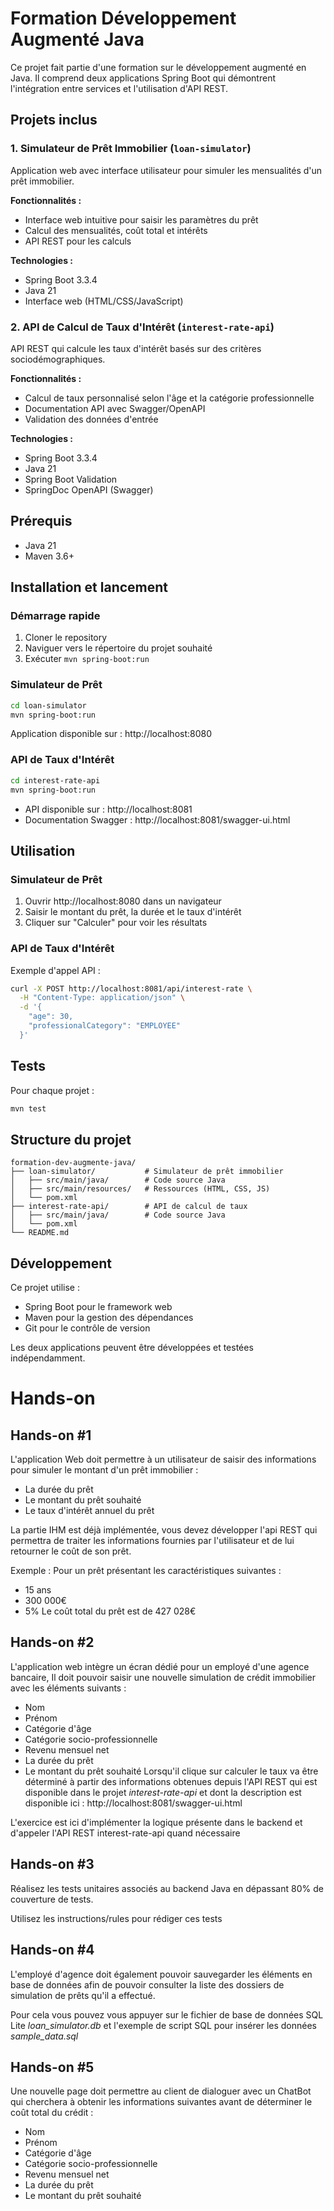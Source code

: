 # Formation Développement Augmenté Java

Ce projet fait partie d'une formation sur le développement augmenté en Java. Il comprend deux applications Spring Boot qui démontrent l'intégration entre services et l'utilisation d'API REST.

## Projets inclus

### 1. Simulateur de Prêt Immobilier (`loan-simulator`)
Application web avec interface utilisateur pour simuler les mensualités d'un prêt immobilier.

**Fonctionnalités :**
- Interface web intuitive pour saisir les paramètres du prêt
- Calcul des mensualités, coût total et intérêts
- API REST pour les calculs

**Technologies :**
- Spring Boot 3.3.4
- Java 21
- Interface web (HTML/CSS/JavaScript)

### 2. API de Calcul de Taux d'Intérêt (`interest-rate-api`)
API REST qui calcule les taux d'intérêt basés sur des critères sociodémographiques.

**Fonctionnalités :**
- Calcul de taux personnalisé selon l'âge et la catégorie professionnelle
- Documentation API avec Swagger/OpenAPI
- Validation des données d'entrée

**Technologies :**
- Spring Boot 3.3.4
- Java 21
- Spring Boot Validation
- SpringDoc OpenAPI (Swagger)

## Prérequis

- Java 21
- Maven 3.6+

## Installation et lancement

### Démarrage rapide
1. Cloner le repository
2. Naviguer vers le répertoire du projet souhaité
3. Exécuter `mvn spring-boot:run`

### Simulateur de Prêt
```bash
cd loan-simulator
mvn spring-boot:run
```
Application disponible sur : http://localhost:8080

### API de Taux d'Intérêt
```bash
cd interest-rate-api
mvn spring-boot:run
```
- API disponible sur : http://localhost:8081
- Documentation Swagger : http://localhost:8081/swagger-ui.html

## Utilisation

### Simulateur de Prêt
1. Ouvrir http://localhost:8080 dans un navigateur
2. Saisir le montant du prêt, la durée et le taux d'intérêt
3. Cliquer sur "Calculer" pour voir les résultats

### API de Taux d'Intérêt
Exemple d'appel API :
```bash
curl -X POST http://localhost:8081/api/interest-rate \
  -H "Content-Type: application/json" \
  -d '{
    "age": 30,
    "professionalCategory": "EMPLOYEE"
  }'
```

## Tests

Pour chaque projet :
```bash
mvn test
```

## Structure du projet

```
formation-dev-augmente-java/
├── loan-simulator/           # Simulateur de prêt immobilier
│   ├── src/main/java/        # Code source Java
│   ├── src/main/resources/   # Ressources (HTML, CSS, JS)
│   └── pom.xml
├── interest-rate-api/        # API de calcul de taux
│   ├── src/main/java/        # Code source Java
│   └── pom.xml
└── README.md
```

## Développement

Ce projet utilise :
- Spring Boot pour le framework web
- Maven pour la gestion des dépendances
- Git pour le contrôle de version

Les deux applications peuvent être développées et testées indépendamment.

# Hands-on

## Hands-on #1

L'application Web doit permettre à un utilisateur de saisir des informations pour simuler le montant d'un prêt immobilier :
- La durée du prêt
- Le montant du prêt souhaité
- Le taux d'intérêt annuel du prêt

La partie IHM est déjà implémentée, vous devez développer l'api REST qui permettra de traiter les informations fournies par l'utilisateur et de lui retourner le coût de son prêt.

Exemple :
Pour un prêt présentant les caractéristiques suivantes :
- 15 ans
- 300 000€
- 5%
Le coût total du prêt est de 427 028€

## Hands-on #2

L'application web intègre un écran dédié pour un employé d'une agence bancaire,
Il doit pouvoir saisir une nouvelle simulation de crédit immobilier avec les éléments suivants : 
- Nom
- Prénom
- Catégorie d'âge
- Catégorie socio-professionnelle
- Revenu mensuel net
- La durée du prêt
- Le montant du prêt souhaité
Lorsqu'il clique sur calculer le taux va être déterminé à partir des informations obtenues depuis l'API REST qui est disponible dans le projet *interest-rate-api* et dont la description est disponible ici : http://localhost:8081/swagger-ui.html

L'exercice est ici d'implémenter la logique présente dans le backend et d'appeler l'API REST interest-rate-api quand nécessaire

## Hands-on #3

Réalisez les tests unitaires associés au backend Java en dépassant 80% de couverture de tests.

Utilisez les instructions/rules pour rédiger ces tests

## Hands-on #4

L'employé d'agence doit également pouvoir sauvegarder les éléments en base de données afin de pouvoir consulter la liste des dossiers de simulation de prêts qu'il a effectué. 

Pour cela vous pouvez vous appuyer sur le fichier de base de données SQL Lite *loan_simulator.db* et l'exemple de script SQL pour insérer les données *sample_data.sql*

## Hands-on #5

Une nouvelle page doit permettre au client de dialoguer avec un ChatBot qui cherchera à obtenir les informations suivantes avant de déterminer le coût total du crédit :
- Nom
- Prénom
- Catégorie d'âge
- Catégorie socio-professionnelle
- Revenu mensuel net
- La durée du prêt
- Le montant du prêt souhaité
